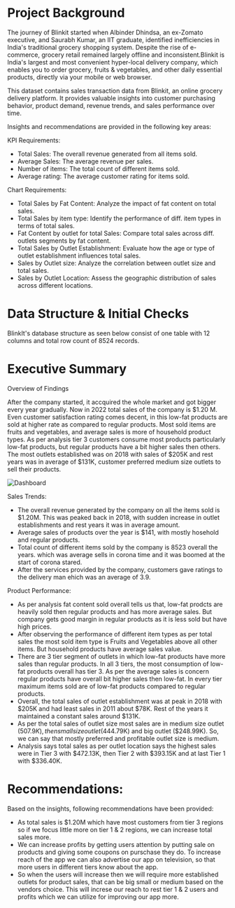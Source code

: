 # Project Background
The journey of Blinkit started when Albinder Dhindsa, an ex-Zomato executive, and Saurabh Kumar, an IIT graduate, identified inefficiencies in India's traditional grocery shopping system. Despite the rise of e-commerce, grocery retail remained largely offline and inconsistent.Blinkit is India's largest and most convenient hyper-local delivery company, which enables you to order grocery, fruits & vegetables, and other daily essential products, directly via your mobile or web browser.

This dataset contains sales transaction data from Blinkit, an online grocery delivery platform. It provides valuable insights into customer purchasing behavior, product demand, revenue trends, and sales performance over time.

Insights and recommendations are provided in the following key areas:

KPI Requirements:

- Total Sales: The overall revenue generated from all items sold.
- Average Sales: The average revenue per sales.
- Number of items: The total count of different items sold.
- Average rating: The average customer rating for items sold.

Chart Requirements:

- Total Sales by Fat Content: Analyze the impact of fat content on total sales.
- Total Sales by item type: Identify the performance of diff. item types in terms of total sales.
- Fat Content by outlet for total Sales: Compare total sales across diff. outlets segments by fat content.
- Total Sales by Outlet Establishment: Evaluate how the age or type of outlet establishment influences total sales.
- Sales by Outlet size: Analyze the correlation between outlet size and total sales.
- Sales by Outlet Location: Assess the geographic distribution of sales across different locations.

# Data Structure & Initial Checks

BlinkIt's database structure as seen below consist of one table with 12 columns and total row count of 8524 records.



# Executive Summary

Overview of Findings

After the company started, it accquired the whole market and got bigger every year gradually. Now in 2022 total sales of the company is $1.20 M. Even customer satisfaction rating comes decent, in this low-fat products are sold at higher rate as compared to regular products. Most sold items are fruits and vegetables, and average sales is more of household product types. As per analysis tier 3 customers consume most products particularly low-fat products, but regular products have a bit higher sales then others. The most outlets established was on 2018 with sales of $205K and rest years was in average of $131K, customer preferred medium size outlets to sell their products.


![Dashboard](https://github.com/user-attachments/assets/3dab4853-ce35-4973-b6f4-15f0feee5213)


Sales Trends:

- The overall revenue generated by the company on all the items sold is $1.20M. This was peaked back in 2018, with sudden increase in outlet establishments and rest years it was in average amount.
- Average sales of products over the year is $141, with mostly hosehold and regular products.
- Total count of different items sold by the company is 8523 overall the years. which was average sells in corona time and it was boomed at the start of corona stared.
- After the services provided by the company, customers gave ratings to the delivery man ehich was an average of 3.9.

Product Performance:

- As per analysis fat content sold overall tells us that, low-fat prodcts are heavily sold then regular products and has more average sales. But company gets good margin in regular products as it is less sold but have high prices.
- After observing the performance of different item types as per total sales the most sold item type is Fruits and Vegetables above all other items. But household products have average sales value.
- There are 3 tier segment of outlets in which low-fat products have more sales than regular products. In all 3 tiers, the most consumption of low-fat products overall has tier 3. As per the average sales is concern regular products have overall bit higher sales then low-fat. In every tier maximum items sold are of low-fat products compared to regular products.
- Overall, the total sales of outlet establishment was at peak in 2018 with $205K and had least sales in 2011 about $78K. Rest of the years it maintained a constant sales around $131K.
- As per the total sales of outlet size most sales are in medium size outlet ($507.9K), then small size outlet ($444.79K) and big outlet ($248.99K). So, we can say that mostly preferred and profitable outlet size is medium.
- Analysis says total sales as per outlet location says the highest sales were in Tier 3 with $472.13K, then Tier 2 with $393.15K and at last Tier 1 with $336.40K.

# Recommendations:

Based on the insights, following recommendations have been provided:
- As total sales is $1.20M which have most customers from tier 3 regions so if we focus little more on tier 1 & 2 regions, we can increase total sales more.
- We can increase profits by getting users attention by putting sale on products and giving some coupons on purschase they do. To increase reach of the app we can also advertise our app on television, so that more users in different tiers know about the app.
- So when the users will increase then we will require more established outlets for product sales, that can be big small or medium based on the vendors choice. This will increse our reach to rest tier 1 & 2 users and profits which we can utilize for improving our app more.   














